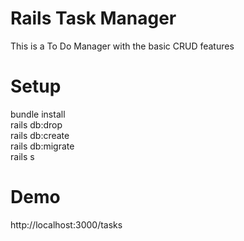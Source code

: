 # Rails Task Manager

This is a To Do Manager with the basic CRUD features

# Setup
bundle install </br>
rails db:drop </br>
rails db:create </br>
rails db:migrate </br>
rails s </br>

# Demo
http://localhost:3000/tasks
